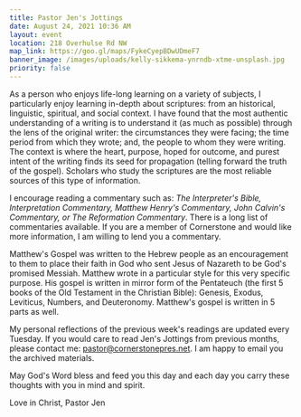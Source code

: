 ```yaml
---
title: Pastor Jen's Jottings
date: August 24, 2021 10:36 AM
layout: event
location: 218 Overhulse Rd NW
map_link: https://goo.gl/maps/FykeCyepBDwUDmeF7
banner_image: /images/uploads/kelly-sikkema-ynrndb-xtme-unsplash.jpg
priority: false
---
```

As a person who enjoys life-long learning on a variety of subjects,  I particularly enjoy learning in-depth about scriptures: from an historical, linguistic, spiritual, and social context. I have found that the most authentic understanding of a writing is to understand it (as much as possible) through the lens of the original writer: the circumstances they were facing; the time period from which they wrote; and, the people to whom they were writing. The context is where the heart, purpose, hoped for outcome, and purest intent of the writing finds its seed for propagation (telling forward the truth of the gospel). Scholars who study the scriptures are the most reliable sources of this type of information. 

I encourage reading a commentary such as: *The Interpreter's Bible, Interpretation Commentary, Matthew Henry's Commentary, John Calvin's Commentary, or The Reformation Commentary*. There is a long list of commentaries available. If you are a member of Cornerstone and would like more information, I am willing to lend you a commentary.

Matthew's Gospel was written to the Hebrew people as an encouragement to them to place their faith in God who sent Jesus of Nazareth to be God's promised Messiah.  Matthew wrote in a particular style for this very specific purpose. His gospel is written in mirror form of the Pentateuch (the first 5 books of the Old Testament in the Christian Bible): Genesis, Exodus, Leviticus, Numbers, and Deuteronomy. Matthew's gospel is written in 5 parts as well. 

My personal reflections of the previous week's readings are updated every Tuesday. If you would care to read Jen's Jottings from previous months, please contact me: pastor@cornerstonepres.net. I am happy to email you the archived materials.

May God's Word bless and feed you this day and each day you carry these thoughts with you in mind and spirit.

Love in Christ, Pastor Jen